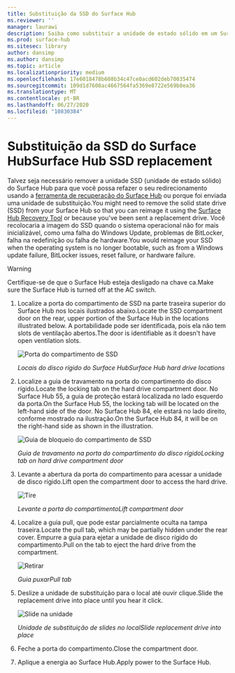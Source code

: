 ```yaml
---
title: Substituição da SSD do Surface Hub
ms.reviewer: ''
manager: laurawi
description: Saiba como substituir a unidade de estado sólido em um Surface Hub.
ms.prod: surface-hub
ms.sitesec: library
author: dansimp
ms.author: dansimp
ms.topic: article
ms.localizationpriority: medium
ms.openlocfilehash: 17e6018478b608b34c47ce0acd602deb70035474
ms.sourcegitcommit: 109d1d7608ac4667564fa5369e8722e569b8ea36
ms.translationtype: MT
ms.contentlocale: pt-BR
ms.lasthandoff: 06/27/2020
ms.locfileid: "10830384"
---
```

# <span data-ttu-id="b797c-103">Substituição da SSD do Surface Hub</span><span class="sxs-lookup"><span data-stu-id="b797c-103">Surface Hub SSD replacement</span></span>

<span data-ttu-id="b797c-104">Talvez seja necessário remover a unidade SSD (unidade de estado sólido) do Surface Hub para que você possa refazer o seu redirecionamento usando a [ferramenta de recuperação do Surface Hub](surface-hub-recovery-tool.md) ou porque foi enviada uma unidade de substituição.</span><span class="sxs-lookup"><span data-stu-id="b797c-104">You might need to remove the solid state drive (SSD) from your Surface Hub so that you can reimage it using the [Surface Hub Recovery Tool](surface-hub-recovery-tool.md) or because you've been sent a replacement drive.</span></span> <span data-ttu-id="b797c-105">Você recolocaria a imagem do SSD quando o sistema operacional não for mais inicializável, como uma falha do Windows Update, problemas de BitLocker, falha na redefinição ou falha de hardware.</span><span class="sxs-lookup"><span data-stu-id="b797c-105">You would reimage your SSD when the operating system is no longer bootable, such as from a Windows update failure, BitLocker issues, reset failure, or hardware failure.</span></span> 


>[!WARNING]
><span data-ttu-id="b797c-106">Certifique-se de que o Surface Hub esteja desligado na chave ca.</span><span class="sxs-lookup"><span data-stu-id="b797c-106">Make sure the Surface Hub is turned off at the AC switch.</span></span>

1. <span data-ttu-id="b797c-107">Localize a porta do compartimento de SSD na parte traseira superior do Surface Hub nos locais ilustrados abaixo.</span><span class="sxs-lookup"><span data-stu-id="b797c-107">Locate the SSD compartment door on the rear, upper portion of the Surface Hub in the locations illustrated below.</span></span> <span data-ttu-id="b797c-108">A portabilidade pode ser identificada, pois ela não tem slots de ventilação abertos.</span><span class="sxs-lookup"><span data-stu-id="b797c-108">The door is identifiable as it doesn't have open ventilation slots.</span></span>

    ![Porta do compartimento de SSD](images/ssd-location.png)

    *<span data-ttu-id="b797c-110">Locais do disco rígido do Surface Hub</span><span class="sxs-lookup"><span data-stu-id="b797c-110">Surface Hub hard drive locations</span></span>*

2. <span data-ttu-id="b797c-111">Localize a guia de travamento na porta do compartimento do disco rígido.</span><span class="sxs-lookup"><span data-stu-id="b797c-111">Locate the locking tab on the hard drive compartment door.</span></span> <span data-ttu-id="b797c-112">No Surface Hub 55, a guia de proteção estará localizada no lado esquerdo da porta.</span><span class="sxs-lookup"><span data-stu-id="b797c-112">On the Surface Hub 55, the locking tab will be located on the left-hand side of the door.</span></span> <span data-ttu-id="b797c-113">No Surface Hub 84, ele estará no lado direito, conforme mostrado na ilustração.</span><span class="sxs-lookup"><span data-stu-id="b797c-113">On the Surface Hub 84, it will be on the right-hand side as shown in the illustration.</span></span>

    ![Guia de bloqueio do compartimento de SSD](images/ssd-lock-tab.png)

    *<span data-ttu-id="b797c-115">Guia de travamento na porta do compartimento do disco rígido</span><span class="sxs-lookup"><span data-stu-id="b797c-115">Locking tab on hard drive compartment door</span></span>*

3. <span data-ttu-id="b797c-116">Levante a abertura da porta do compartimento para acessar a unidade de disco rígido.</span><span class="sxs-lookup"><span data-stu-id="b797c-116">Lift open the compartment door to access the hard drive.</span></span>

    ![Tire](images/ssd-lift-door.png)

    *<span data-ttu-id="b797c-118">Levante a porta do compartimento</span><span class="sxs-lookup"><span data-stu-id="b797c-118">Lift compartment door</span></span>*

4. <span data-ttu-id="b797c-119">Localize a guia pull, que pode estar parcialmente oculta na tampa traseira.</span><span class="sxs-lookup"><span data-stu-id="b797c-119">Locate the pull tab, which may be partially hidden under the rear cover.</span></span> <span data-ttu-id="b797c-120">Empurre a guia para ejetar a unidade de disco rígido do compartimento.</span><span class="sxs-lookup"><span data-stu-id="b797c-120">Pull on the tab to eject the hard drive from the compartment.</span></span>

    ![Retirar](images/ssd-pull-tab.png)

    *<span data-ttu-id="b797c-122">Guia puxar</span><span class="sxs-lookup"><span data-stu-id="b797c-122">Pull tab</span></span>*

5. <span data-ttu-id="b797c-123">Deslize a unidade de substituição para o local até ouvir clique.</span><span class="sxs-lookup"><span data-stu-id="b797c-123">Slide the replacement drive into place until you hear it click.</span></span>

    ![Slide na unidade](images/ssd-click.png)
    
    *<span data-ttu-id="b797c-125">Unidade de substituição de slides no local</span><span class="sxs-lookup"><span data-stu-id="b797c-125">Slide replacement drive into place</span></span>*

6. <span data-ttu-id="b797c-126">Feche a porta do compartimento.</span><span class="sxs-lookup"><span data-stu-id="b797c-126">Close the compartment door.</span></span>

7. <span data-ttu-id="b797c-127">Aplique a energia ao Surface Hub.</span><span class="sxs-lookup"><span data-stu-id="b797c-127">Apply power to the Surface Hub.</span></span>
